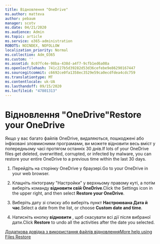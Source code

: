 ```yaml
---
title: Відновлення "OneDrive"
ms.author: matteva
author: pebaum
manager: scotv
ms.date: 04/21/2020
ms.audience: Admin
ms.topic: article
ms.service: o365-administration
ROBOTS: NOINDEX, NOFOLLOW
localization_priority: Normal
ms.collection: Adm_O365
ms.custom: ''
ms.assetid: 8c07fc4e-98ba-438d-a4f7-9cfb1ed6a08a
ms.openlocfilehash: 741c227b5d39282d53d36cefebe9e86290167447
ms.sourcegitcommit: c6692ce0fa1358ec3529e59ca0ecdfdea4cdc759
ms.translationtype: MT
ms.contentlocale: uk-UA
ms.lasthandoff: 09/15/2020
ms.locfileid: "47801313"
---
```

# <a name="restore-your-onedrive"></a><span data-ttu-id="f4888-102">Відновлення "OneDrive"</span><span class="sxs-lookup"><span data-stu-id="f4888-102">Restore your OneDrive</span></span>

<span data-ttu-id="f4888-103">Якщо у вас багато файлів OneDrive, видаляються, пошкоджені або інфіковані зловмисними програмами, ви можете відновити весь вміст у попередньому часі протягом останніх 30 днів.</span><span class="sxs-lookup"><span data-stu-id="f4888-103">If lots of your OneDrive files get deleted, overwritted, corrupted, or infected by malware, you can restore your entire OneDrive to a previous time within the last 30 days.</span></span>
  
1. <span data-ttu-id="f4888-104">Перейдіть на сторінку OneDrive у браузері.</span><span class="sxs-lookup"><span data-stu-id="f4888-104">Go to your OneDrive in your web browser.</span></span>
    
2. <span data-ttu-id="f4888-105">Клацніть піктограму "Настройки" у верхньому правому куті, а потім виберіть команду **відновити свій OneDrive**.</span><span class="sxs-lookup"><span data-stu-id="f4888-105">Click the Settings icon in the upper right, and then select **Restore your OneDrive**.</span></span>
    
3. <span data-ttu-id="f4888-106">Виберіть дату зі списку або виберіть пункт **Настроювана Дата й час**.</span><span class="sxs-lookup"><span data-stu-id="f4888-106">Select a date from the list, or choose **Custom date and time**.</span></span>
    
4. <span data-ttu-id="f4888-107">Натисніть кнопку **відновити** , щоб скасувати всі дії після вибраної дати.</span><span class="sxs-lookup"><span data-stu-id="f4888-107">Click **Restore** to undo all the activities after the date you selected.</span></span> 
    
[<span data-ttu-id="f4888-108">Додаткова довідка з використання файлів відновлення</span><span class="sxs-lookup"><span data-stu-id="f4888-108">More help using Files Restore</span></span>](https://go.microsoft.com/fwlink/?linkid=872874)
  


